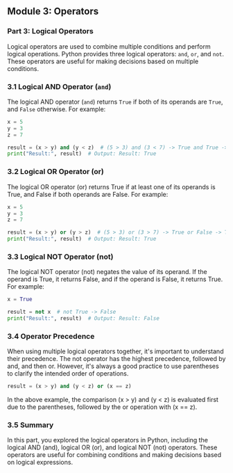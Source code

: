 ## Module 3: Operators

### Part 3: Logical Operators

Logical operators are used to combine multiple conditions and perform logical operations. Python provides three logical operators: `and`, `or`, and `not`. These operators are useful for making decisions based on multiple conditions.

### 3.1 Logical AND Operator (`and`)

The logical AND operator (`and`) returns `True` if both of its operands are `True`, and `False` otherwise. For example:

```python
x = 5
y = 3
z = 7

result = (x > y) and (y < z)  # (5 > 3) and (3 < 7) -> True and True -> True
print("Result:", result)  # Output: Result: True
```

### 3.2 Logical OR Operator (or)

The logical OR operator (or) returns True if at least one of its operands is True, and False if both operands are False. For example:

```python
x = 5
y = 3
z = 7

result = (x > y) or (y > z)  # (5 > 3) or (3 > 7) -> True or False -> True
print("Result:", result)  # Output: Result: True
```

### 3.3 Logical NOT Operator (not)

The logical NOT operator (not) negates the value of its operand. If the operand is True, it returns False, and if the operand is False, it returns True. For example:

```python
x = True

result = not x  # not True -> False
print("Result:", result)  # Output: Result: False
```

### 3.4 Operator Precedence

When using multiple logical operators together, it's important to understand their precedence. The not operator has the highest precedence, followed by and, and then or. However, it's always a good practice to use parentheses to clarify the intended order of operations.

```python
result = (x > y) and (y < z) or (x == z)
```

In the above example, the comparison (x > y) and (y < z) is evaluated first due to the parentheses, followed by the or operation with (x == z).

### 3.5 Summary

In this part, you explored the logical operators in Python, including the logical AND (and), logical OR (or), and logical NOT (not) operators. These operators are useful for combining conditions and making decisions based on logical expressions.